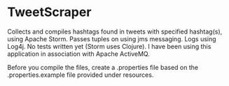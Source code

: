 # TweetScraper
Collects and compiles hashtags found in tweets with specified hashtag(s), using Apache Storm. Passes tuples on using jms messaging. Logs using Log4j. No tests written yet (Storm uses Clojure). I have been using this application in association with Apache ActiveMQ.

Before you compile the files, create a .properties file based on the .properties.example file provided under resources.
